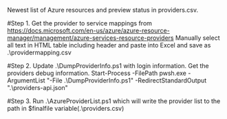 Newest list of Azure resources and preview status in providers.csv.


#Step 1.
Get the provider to service mappings from https://docs.microsoft.com/en-us/azure/azure-resource-manager/management/azure-services-resource-providers
Manually select all text in HTML table including header and paste into Excel and save as .\providermapping.csv

#Step 2.
Update .\DumpProviderInfo.ps1 with login information.
Get the providers debug information.
Start-Process -FilePath pwsh.exe -ArgumentList "-File .\DumpProviderInfo.ps1" -RedirectStandardOutput ".\providers-api.json"

#Step 3.
Run .\AzureProviderList.ps1 which will write the provider list to the path in $finalfile variable(.\providers.csv)
